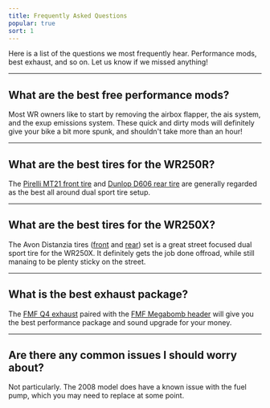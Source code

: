 ```yaml
---
title: Frequently Asked Questions
popular: true
sort: 1
---
```


Here is a list of the questions we most frequently hear. Performance mods, best exhaust, and so on. Let us know if we missed anything!

---

## What are the best free performance mods?

Most WR owners like to start by removing the airbox flapper, the ais system, and the exup emissions system. These quick and dirty mods will definitely give your bike a bit more spunk, and shouldn't take more than an hour!

---

## What are the best tires for the WR250R?

The [Pirelli MT21 front tire](/products/tires/mt21-front.html) and [Dunlop D606 rear tire](/products/tires/d606-rear.html) are generally regarded as the best all around dual sport tire setup.

---

## What are the best tires for the WR250X?

The Avon Distanzia tires ([front](/products/tires/distanzia-front.html) and [rear](/products/tires/distanzia-rear.html)) set is a great street focused dual sport tire for the WR250X. It definitely gets the job done offroad, while still manaing to be plenty sticky on the street.

---

## What is the best exhaust package?

The [FMF Q4 exhaust](/products/exhaust/fmf-q4.html) paired with the [FMF Megabomb header](/products/exhaust/fmf-megabomb.html) will give you the best performance package and sound upgrade for your money.

---

## Are there any common issues I should worry about?

Not particularly. The 2008 model does have a known issue with the fuel pump, which you may need to replace at some point.


